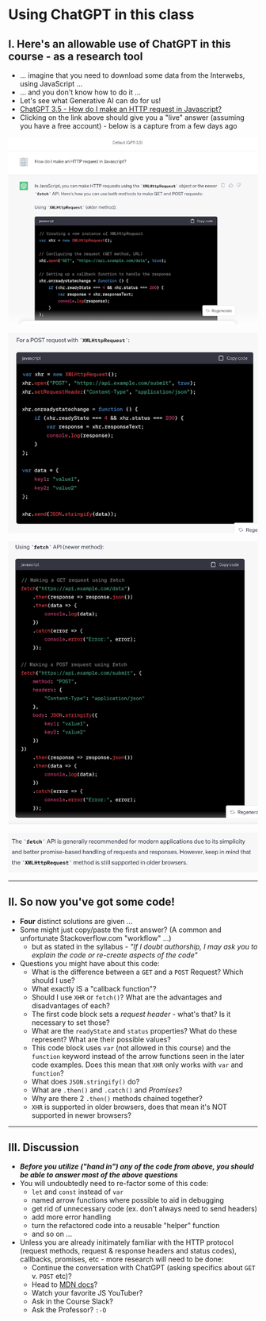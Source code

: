 # Using ChatGPT in this class


## I. Here's an allowable use of ChatGPT in this course - as a research tool
- ... imagine that you need to download some data from the Interwebs, using JavaScript ...
- ... and you don't know how to do it ...
- Let's see what Generative AI can do for us!
- [ChatGPT 3.5 - How do I make an HTTP request in Javascript?](https://chat.openai.com/c/5093bcc2-39ec-455e-a611-647ef44741f8)
- Clicking on the link above should give you a "live" answer (assuming you have a free account) - below is a capture from a few days ago

![screenshot](_images/chat-gpt-1.png)

![screenshot](_images/chat-gpt-2.png)

![screenshot](_images/chat-gpt-3.png)

![screenshot](_images/chat-gpt-4.png)

<hr>

## II. So now you've got some code!

- **Four** distinct solutions are given ...
- Some might just copy/paste the first answer? (A common and unfortunate Stackoverflow.com "workflow" ...)
  - but as stated in the syllabus - *"If I doubt authorship, I may ask you to explain the code or re-create aspects of the code"*
- Questions you might have about this code:
  - What is the difference between a `GET` and a `POST` Request? Which should I use?
  - What exactly IS a "callback function"?
  - Should I use `XHR` or `fetch()`? What are the advantages and disadvantages of each?
  - The first code block sets a *request header* - what's that? Is it necessary to set those?
  - What are the `readyState` and `status` properties? What do these represent? What are their possible values?
  - This code block uses `var` (not allowed in this course) and the `function` keyword instead of the arrow functions seen in the later code examples. Does this mean that `XHR` only works with `var` and `function`?
  - What does `JSON.stringify()` do?
  - What are `.then()` and `.catch()` and *Promises*?
  - Why are there 2 `.then()` methods chained together?
  - `XHR` is supported in older browsers, does that mean it's NOT supported in newer browsers?

<hr>

## III. Discussion

- ***Before you utilize ("hand in") any of the code from above, you should be able to answer most of the above questions***
- You will undoubtedly need to re-factor some of this code:
  - `let` and `const` instead of `var`
  - named arrow functions where possible to aid in debugging
  - get rid of unnecessary code (ex. don't always need to send headers)
  - add more error handling
  - turn the refactored code into a reusable "helper" function
  - and so on ...
- Unless you are already initimately familiar with the HTTP protocol (request methods, request & response headers and status codes), callbacks, promises, etc - more research will need to be done:
  - Continue the conversation with ChatGPT (asking specifics about `GET` v. `POST` etc)?
  - Head to [MDN docs](https://developer.mozilla.org/en-US/docs/Web/HTTP)?
  - Watch your favorite JS YouTuber?
  - Ask in the Course Slack?
  - Ask the Professor? `:-O`


